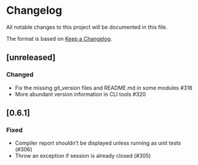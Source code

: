 # Changelog

All notable changes to this project will be documented in this file.

The format is based on [Keep a Changelog](https://keepachangelog.com/en/1.0.0/).

## [unreleased]
### Changed
- Fix the missing git_version files and README.md in some modules #318
- More abundant version information in CLI tools #320

## [0.6.1]
### Fixed
- Compiler report shouldn't be displayed unless running as unit tests (#306)
- Throw an exception if session is already closed (#305)
